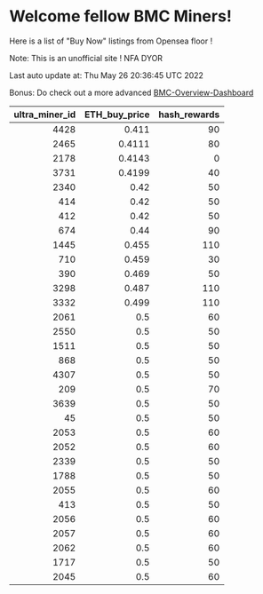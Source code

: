 # Welcome fellow BMC Miners!
Here is a list of "Buy Now" listings from Opensea floor !

Note: This is an unofficial site ! NFA DYOR

Last auto update at: Thu May 26 20:36:45 UTC 2022

Bonus: Do check out a more advanced [BMC-Overview-Dashboard](https://dune.com/defifunk/BMC-Overview-Dashboard)


|   ultra_miner_id |   ETH_buy_price |   hash_rewards |
|-----------------:|----------------:|---------------:|
|             4428 |          0.411  |             90 |
|             2465 |          0.4111 |             80 |
|             2178 |          0.4143 |              0 |
|             3731 |          0.4199 |             40 |
|             2340 |          0.42   |             50 |
|              414 |          0.42   |             50 |
|              412 |          0.42   |             50 |
|              674 |          0.44   |             90 |
|             1445 |          0.455  |            110 |
|              710 |          0.459  |             30 |
|              390 |          0.469  |             50 |
|             3298 |          0.487  |            110 |
|             3332 |          0.499  |            110 |
|             2061 |          0.5    |             60 |
|             2550 |          0.5    |             50 |
|             1511 |          0.5    |             50 |
|              868 |          0.5    |             50 |
|             4307 |          0.5    |             50 |
|              209 |          0.5    |             70 |
|             3639 |          0.5    |             50 |
|               45 |          0.5    |             50 |
|             2053 |          0.5    |             60 |
|             2052 |          0.5    |             60 |
|             2339 |          0.5    |             50 |
|             1788 |          0.5    |             50 |
|             2055 |          0.5    |             60 |
|              413 |          0.5    |             50 |
|             2056 |          0.5    |             60 |
|             2057 |          0.5    |             60 |
|             2062 |          0.5    |             60 |
|             1717 |          0.5    |             50 |
|             2045 |          0.5    |             60 |